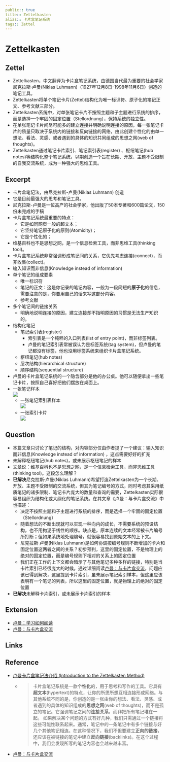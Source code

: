 ```yaml
---
public:: true
title:: Zettelkasten
alias:: 卡片盒笔记系统
tags:: Zettel
---
```


# Zettelkasten

## Zettel
- Zettelkasten，中文翻译为卡片盒笔记系统，由德国当代最为重要的社会学家尼克拉斯·卢曼(Niklas Luhmann)（1927年12月8日-1998年11月6日）创造的笔记工具。
- Zettelkasten将单个笔记卡片(Zettel)结构化为唯一标识符、原子化的笔记正文、参考文献三部分。
- Zettelkasten系统中，对单张笔记卡片不按照主题和子主题进行系统的排序，而是选择一个牢固的固定位置（Stellordnung），保持系统的独立性。
- 在单张笔记卡片间尽可能多的建立连接并明确说明连接的原因，每一张笔记卡片的质量只取决于系统内的链接和反向链接的网络，由此创建个性化的由单一想法、看法、灵感、或者遇到的具体的知识共同组成的思想之网(web of thoughts)。
- Zettelkasten通过笔记卡片索引、笔记索引表(register) 、枢纽笔记(hub notes)等结构化整个笔记系统，以期创造一个旨在长期、开放、主题不受限制的自我交流系统，成为一种强大的思维工具。

## Excerpt
- 卡片盒笔记法，由尼克拉斯-卢曼(Niklas Luhmann) 创造
- 它是目前最强大的思考和笔记工具。
- 尼克拉斯-卢曼是一位高产的社会学家，他出版了50本专著和600篇论文，150份未完成的手稿
- 卡片盒笔记系统最重要的特点：
	- 它是如同网页一般的超文本；
	- 它坚持笔记原子化的原则(Atomicity)；
	- 它是个性化的；
- 维基百科也不是思想之网，是一个信息检索工具，而非思维工具(thinking tool)。
- 卡片盒笔记系统非常强调形成笔记间的关系，它优先考虑连接(connect)，而非收集(collect)。
- 输入知识而非信息(Knowledge instead of information)
- 单个笔记的组成要素
	- 唯一标识符
	- 笔记的正文：这是你记录的笔记内容，一般为一段简短的**原子化**的信息，需要注意的是，你要用自己的话来写这部分内容。
	- 参考文献
- 多个笔记间的链接关系
	- 明确地说明连接的原因，建立连接却不指明原因的习惯是无法生产知识的。
- 结构化笔记
	- 笔记索引表(register)
		- 索引表是一个纯粹的入口列表(list of entry point)，而非标签列表。
		- 卢曼的笔记索引表常被误认为是标签系统(tag system)，但卢曼的笔记都没有标签，他也没用标签系统来组织卡片盒笔记系统。
	- 枢纽笔记(hub notes)
	- 层次结构(hierarchical structure)
	- 顺序结构(sequential structure)
- 卢曼的卡片盒笔记系统的一个隐含部分是他的办公桌。他可以随便拿出一些笔记卡片，按照自己喜好把他们摆放在桌面上。
- 一张笔记样本  
	![](https://pic4.zhimg.com/v2-eb8375cdff8991bb7331e67d0b6fab5f_r.jpg)
	- 一张笔记索引表样本  
	![](https://zettelkasten.de/introduction/20201027164313_schlagwortregister.png)
	- 一张索引卡片  
	![](https://pic1.zhimg.com/v2-639bb0618e87e2f606ccc4fae97a406a_1440w.jpg)

## Question
- 本篇文章只讨论了笔记的结构，对内容部分仅由作者提了一个建议：输入知识而非信息(Knowledge instead of information) ，这点需要好好的扩充
- 未解释枢纽笔记(hub notes)，或未展示枢纽笔记的样本
- 文章说：维基百科也不是思想之网，是一个信息检索工具，而非思维工具(thinking tool)。这段怎么理解？
- **已解决**尼克拉斯·卢曼(Niklas Luhmann)希望打造Zettelkasten为一个长期、开放、主题不受限制的交流系统，但其为笔记编号的方式，同时考虑其采用纸质笔记的诸多限制、笔记卡片庞大的数量和查询的需要，Zettelkasten实际很容易组织为结构化或大纲化的笔记系统。在其文章《卢曼：与卡片盒交流》中也描述：
	- 决定不按照主题和子主题进行系统的排序，而是选择一个牢固的固定位置（Stellordnung）
	- 随着想法的不断出现就可以实现一种向内的成长，不需要系统的预设结构，也不用拘泥于线性的顺序。缺点是，原本连续的文本经常被卡片编号所打断；但如果系统地处理编号，就很容易找到原始文本的上下文。
	- 尼克拉斯·卢曼(Niklas Luhmann)是如何协调按编号规则不断增加的卡片和固定位置这两者之间的关系？初步预判，这里的固定位置，不是物理上的绝对的固定位置，而是编号规则下相对的关系上的固定位置
	- 我们正在工作的上下文都会暗示了与其他笔记多种多样的链接，特别是当卡片索引已经很庞大的时候。通过详细阅读[卢曼：与卡片盒交流](https://zhuanlan.zhihu.com/p/208063561)，问题应该已得到解决，这里提到卡片索引，虽未展示笔记索引样本，但这里应该表明有一个笔记的列表，所以这里的固定位置，就是物理上的绝对的固定位置
- **已解决**未解释卡片索引，或未展示卡片索引的样本

## Extension
- [卢曼：学习如何阅读](2022051104.md)
- [卢曼：与卡片盒交流](2022051105.md)

## Links

## Reference
- [卢曼卡片盒笔记法介绍 (Introduction to the Zettelkasten Method)](https://zettelkasten.de/introduction/zh/)
	- > 卡片盒笔记系统是一款**个性化**的，用于思考和写作的工具。它具有**超文本**(hypertext)的特点，让你的所思所想互相连接形成网络。与其他系统不同的是，你创造的是一张由你的想法、看法、灵感、或者遇到的具体的知识组成的**思想之网**(web of thoughts)，而不是孤立的笔记。它强调笔记之间的**连接关系**，而非把所有笔记堆在一起。
		如果解决某个问题的方式有好几种，我们只需通过一个链接将这些可能性联系起来。通常，笔记中的一条笔记中有多个链接与好几个其他笔记相连。在这种情况下，我们不但要建立**正向的链接**，还应该在被链接的笔记中建立**反向链接**(backlinks)。在这个过程中，我们会发现所写的笔记内容也会越来越丰富。
- [卢曼：与卡片盒交流](https://zhuanlan.zhihu.com/p/208063561)
